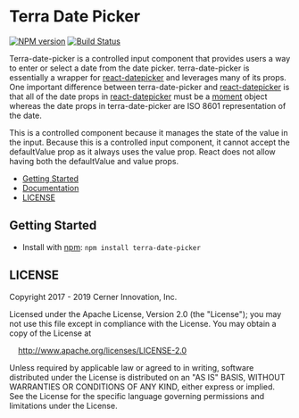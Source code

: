 # Terra Date Picker

[![NPM version](https://badgen.net/npm/v/terra-date-picker)](https://www.npmjs.org/package/terra-date-picker)
[![Build Status](https://badgen.net/travis/cerner/terra-framework)](https://travis-ci.org/cerner/terra-framework)

Terra-date-picker is a controlled input component that provides users a way to enter or select a date from the date picker. terra-date-picker is essentially a wrapper for [react-datepicker][1] and leverages many of its props. One important difference between terra-date-picker and [react-datepicker][1] is that all of the date props in [react-datepicker][1] must be a [moment][2] object whereas the date props in terra-date-picker are ISO 8601 representation of the date.

This is a controlled component because it manages the state of the value in the input. Because this is a controlled input component, it cannot accept the defaultValue prop as it always uses the value prop. React does not allow having both the defaultValue and value props.

- [Getting Started](#getting-started)
- [Documentation](https://github.com/cerner/terra-framework/tree/master/packages/terra-date-picker/docs)
- [LICENSE](#license)

## Getting Started

- Install with [npm](https://www.npmjs.com): `npm install terra-date-picker`

## LICENSE

Copyright 2017 - 2019 Cerner Innovation, Inc.

Licensed under the Apache License, Version 2.0 (the "License"); you may not use this file except in compliance with the License. You may obtain a copy of the License at

&nbsp;&nbsp;&nbsp;&nbsp;http://www.apache.org/licenses/LICENSE-2.0

Unless required by applicable law or agreed to in writing, software distributed under the License is distributed on an "AS IS" BASIS, WITHOUT WARRANTIES OR CONDITIONS OF ANY KIND, either express or implied. See the License for the specific language governing permissions and limitations under the License.

[1]: https://github.com/Hacker0x01/react-datepicker
[2]: http://momentjs.com/docs/
